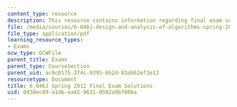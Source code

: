 ```yaml
---
content_type: resource
description: This resource contains information regarding final exam solutions.
file: /media/courses/6-046j-design-and-analysis-of-algorithms-spring-2012/0d3dec89a1dbea4296318592a9bf086a_MIT6_046JS12_final_sol.pdf
file_type: application/pdf
learning_resource_types:
- Exams
ocw_type: OCWFile
parent_title: Exams
parent_type: CourseSection
parent_uid: ac9c0175-3f4c-9395-6b2d-83ab62ef3e13
resourcetype: Document
title: 6.046J Spring 2012 Final Exam Solutions
uid: 0d3dec89-a1db-ea42-9631-8592a9bf086a
---
```

